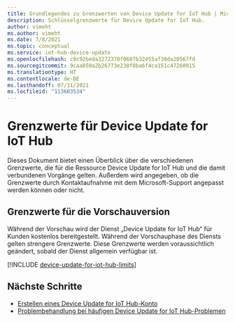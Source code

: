 ```yaml
---
title: Grundlegendes zu Grenzwerten von Device Update for IoT Hub | Microsoft-Dokumentation
description: Schlüsselgrenzwerte für Device Update for IoT Hub.
author: vimeht
ms.author: vimeht
ms.date: 7/8/2021
ms.topic: conceptual
ms.service: iot-hub-device-update
ms.openlocfilehash: c9c92beda3272378f0607b32455af38da28567fd
ms.sourcegitcommit: 9caa850a2b26773e238f8ba6f4ca151c47260915
ms.translationtype: HT
ms.contentlocale: de-DE
ms.lasthandoff: 07/11/2021
ms.locfileid: "113603534"
---
```

# <a name="device-update-for-iot-hub-limits"></a>Grenzwerte für Device Update for IoT Hub

Dieses Dokument bietet einen Überblick über die verschiedenen Grenzwerte, die für die Ressource Device Update for IoT Hub und die damit verbundenen Vorgänge gelten. Außerdem wird angegeben, ob die Grenzwerte durch Kontaktaufnahme mit dem Microsoft-Support angepasst werden können oder nicht. 

## <a name="preview-limits"></a>Grenzwerte für die Vorschauversion

Während der Vorschau wird der Dienst „Device Update for IoT Hub“ für Kunden kostenlos bereitgestellt. Während der Vorschauphase des Diensts gelten strengere Grenzwerte. Diese Grenzwerte werden voraussichtlich geändert, sobald der Dienst allgemein verfügbar ist. 

[!INCLUDE [device-update-for-iot-hub-limits](../../includes/device-update-for-iot-hub-limits.md)]

## <a name="next-steps"></a>Nächste Schritte
 
- [Erstellen eines Device Update for IoT Hub-Konto](create-device-update-account.md)
- [Problembehandlung bei häufigen Device Update for IoT Hub-Problemen](troubleshoot-device-update.md)
